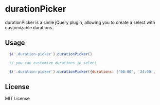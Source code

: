 durationPicker
==============

durationPicker is a simle jQuery plugin, allowing you to create a select with customizable durations.

## Usage

```javascript
  $('.duration-picker').durationPicker()

  // you can customize durations in select

  $('.duration-picker').durationPicker({durations: ['00:00', '24:00', '60:00']})
```


## License

MIT License

